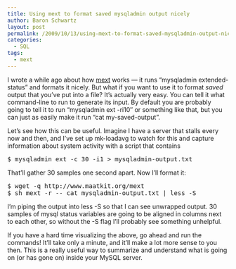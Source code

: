 ```yaml
---
title: Using mext to format saved mysqladmin output nicely
author: Baron Schwartz
layout: post
permalink: /2009/10/13/using-mext-to-format-saved-mysqladmin-output-nicely/
categories:
  - SQL
tags:
  - mext
---
```

I wrote a while ago about how [mext][1] works &#8212; it runs &#8220;mysqladmin extended-status&#8221; and formats it nicely. But what if you want to use it to format *saved* output that you&#8217;ve put into a file? It&#8217;s actually very easy. You can tell it what command-line to run to generate its input. By default you are probably going to tell it to run &#8220;mysqladmin ext -ri10&#8243; or something like that, but you can just as easily make it run &#8220;cat my-saved-output&#8221;.

Let&#8217;s see how this can be useful. Imagine I have a server that stalls every now and then, and I&#8217;ve set up mk-loadavg to watch for this and capture information about system activity with a script that contains

<pre>$ mysqladmin ext -c 30 -i1 > mysqladmin-output.txt</pre>

That&#8217;ll gather 30 samples one second apart. Now I&#8217;ll format it:

<pre>$ wget -q http://www.maatkit.org/mext
$ sh mext -r -- cat mysqladmin-output.txt | less -S
</pre>

I&#8217;m piping the output into less -S so that I can see unwrapped output. 30 samples of mysql status variables are going to be aligned in columns next to each other, so without the -S flag I&#8217;ll probably see something unhelpful.

If you have a hard time visualizing the above, go ahead and run the commands! It&#8217;ll take only a minute, and it&#8217;ll make a lot more sense to you then. This is a really useful way to summarize and understand what is going on (or has gone on) inside your MySQL server.

 [1]: http://www.xaprb.com/blog/2009/04/11/formatting-mysqladmin-extended-status-nicely/